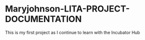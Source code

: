 # Maryjohnson-LITA-PROJECT-DOCUMENTATION
This is my first project as I continue to learn with the Incubator Hub

